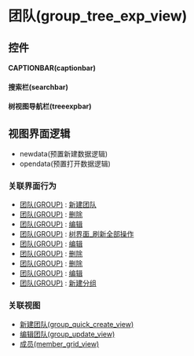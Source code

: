 # 团队(group_tree_exp_view)  <!-- {docsify-ignore-all} -->



## 控件
#### CAPTIONBAR(captionbar)
#### 搜索栏(searchbar)
#### 树视图导航栏(treeexpbar)

## 视图界面逻辑
  * newdata(预置新建数据逻辑)
  * opendata(预置打开数据逻辑)


### 关联界面行为
  * [团队(GROUP)](module/Base/group) : [新建团队](module/Base/group#界面行为)
  * [团队(GROUP)](module/Base/group) : [删除](module/Base/group#界面行为)
  * [团队(GROUP)](module/Base/group) : [编辑](module/Base/group#界面行为)
  * [团队(GROUP)](module/Base/group) : [树界面_刷新全部操作](module/Base/group#界面行为)
  * [团队(GROUP)](module/Base/group) : [编辑](module/Base/group#界面行为)
  * [团队(GROUP)](module/Base/group) : [删除](module/Base/group#界面行为)
  * [团队(GROUP)](module/Base/group) : [删除](module/Base/group#界面行为)
  * [团队(GROUP)](module/Base/group) : [编辑](module/Base/group#界面行为)
  * [团队(GROUP)](module/Base/group) : [新建分组](module/Base/group#界面行为)

### 关联视图
  * [新建团队(group_quick_create_view)](app/view/group_quick_create_view)
  * [编辑团队(group_update_view)](app/view/group_update_view)
  * [成员(member_grid_view)](app/view/member_grid_view)

<script>
 const { createApp } = Vue
  createApp({
    data() {
      return {

      }
    }
  }).use(ElementPlus).mount('#app')
</script>